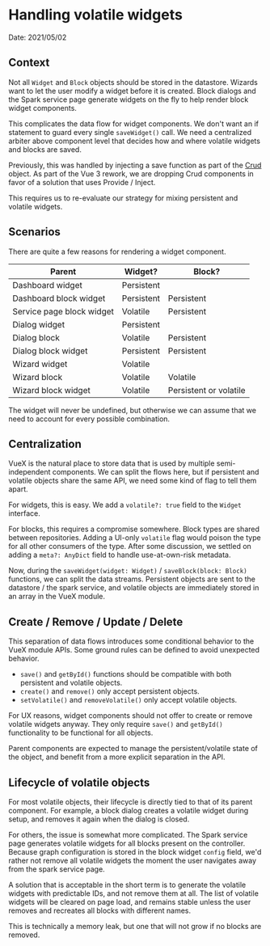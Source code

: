 # Handling volatile widgets

Date: 2021/05/02

## Context

Not all `Widget` and `Block` objects should be stored in the datastore.
Wizards want to let the user modify a widget before it is created.
Block dialogs and the Spark service page generate widgets on the fly to help render block widget components.

This complicates the data flow for widget components.
We don't want an if statement to guard every single `saveWidget()` call.
We need a centralized arbiter above component level that decides how and where volatile widgets and blocks are saved.

Previously, this was handled by injecting a save function as part of the [Crud](./20190625_crud_component) object.
As part of the Vue 3 rework, we are dropping Crud components in favor of a solution that uses Provide / Inject.

This requires us to re-evaluate our strategy for mixing persistent and volatile widgets.

## Scenarios

There are quite a few reasons for rendering a widget component.

| Parent                    | Widget?    | Block?                 |
| ------------------------- | ---------- | ---------------------- |
| Dashboard widget          | Persistent |                        |
| Dashboard block widget    | Persistent | Persistent             |
| Service page block widget | Volatile   | Persistent             |
| Dialog widget             | Persistent |                        |
| Dialog block              | Volatile   | Persistent             |
| Dialog block widget       | Persistent | Persistent             |
| Wizard widget             | Volatile   |                        |
| Wizard block              | Volatile   | Volatile               |
| Wizard block widget       | Volatile   | Persistent or volatile |

The widget will never be undefined, but otherwise we can assume that we need to account for every possible combination.

## Centralization

VueX is the natural place to store data that is used by multiple semi-independent components.
We can split the flows here, but if persistent and volatile objects share the same API,
we need some kind of flag to tell them apart.

For widgets, this is easy. We add a `volatile?: true` field to the `Widget` interface.

For blocks, this requires a compromise somewhere.
Block types are shared between repositories. Adding a UI-only `volatile` flag would poison the type for all other consumers of the type.
After some discussion, we settled on adding a `meta?: AnyDict` field to handle use-at-own-risk metadata.

Now, during the `saveWidget(widget: Widget)` / `saveBlock(block: Block)` functions, we can split the data streams.
Persistent objects are sent to the datastore / the spark service,
and volatile objects are immediately stored in an array in the VueX module.

## Create / Remove / Update / Delete

This separation of data flows introduces some conditional behavior to the VueX module APIs.
Some ground rules can be defined to avoid unexpected behavior.

- `save()` and `getById()` functions should be compatible with both persistent and volatile objects.
- `create()` and `remove()` only accept persistent objects.
- `setVolatile()` and `removeVolatile()` only accept volatile objects.

For UX reasons, widget components should not offer to create or remove volatile widgets anyway.
They only require `save()` and `getById()` functionality to be functional for all objects.

Parent components are expected to manage the persistent/volatile state of the object,
and benefit from a more explicit separation in the API.

## Lifecycle of volatile objects

For most volatile objects, their lifecycle is directly tied to that of its parent component.
For example, a block dialog creates a volatile widget during setup, and removes it again when the dialog is closed.

For others, the issue is somewhat more complicated.
The Spark service page generates volatile widgets for all blocks present on the controller.
Because graph configuration is stored in the block widget `config` field,
we'd rather not remove all volatile widgets the moment the user navigates away from the spark service page.

A solution that is acceptable in the short term is to generate the volatile widgets with predictable IDs,
and not remove them at all.
The list of volatile widgets will be cleared on page load,
and remains stable unless the user removes and recreates all blocks with different names.

This is technically a memory leak, but one that will not grow if no blocks are removed.
